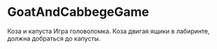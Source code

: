 # GoatAndCabbegeGame
Коза и капуста
Игра головоломка. Коза двигая ящики в лабиринте, должна добраться до капусты.
